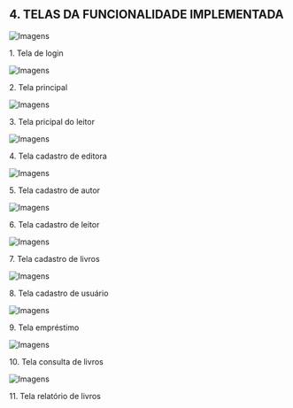 ## 4. TELAS DA FUNCIONALIDADE IMPLEMENTADA
![Imagens](https://github.com/jeffersonqpm/Sistema-de-Gerenciamento-para-Biblioteca-SGB/blob/main/Imagens/01.png)
<p></p>1. Tela de login
<p></p>


![Imagens](https://github.com/jeffersonqpm/Sistema-de-Gerenciamento-para-Biblioteca-SGB/blob/main/Imagens/02.png)
<p></p>2. Tela principal
<p></p>

![Imagens](https://github.com/jeffersonqpm/Sistema-de-Gerenciamento-para-Biblioteca-SGB/blob/main/Imagens/09.png)
<p></p>3. Tela pricipal do leitor
<p></p>

![Imagens](https://github.com/jeffersonqpm/Sistema-de-Gerenciamento-para-Biblioteca-SGB/blob/main/Imagens/03.png)
<p></p>4. Tela cadastro de editora
<p></p>

![Imagens](https://github.com/jeffersonqpm/Sistema-de-Gerenciamento-para-Biblioteca-SGB/blob/main/Imagens/04.png)
<p></p>5. Tela cadastro de autor
<p></p>

![Imagens](https://github.com/jeffersonqpm/Sistema-de-Gerenciamento-para-Biblioteca-SGB/blob/main/Imagens/05.png)
<p></p>6. Tela cadastro de leitor
<p></p>

![Imagens](https://github.com/jeffersonqpm/Sistema-de-Gerenciamento-para-Biblioteca-SGB/blob/main/Imagens/06.png)
<p></p>7. Tela cadastro de livros
<p></p>

![Imagens](https://github.com/jeffersonqpm/Sistema-de-Gerenciamento-para-Biblioteca-SGB/blob/main/Imagens/07_2.png)
<p></p>8. Tela cadastro de usuário
<p></p>

![Imagens](https://github.com/jeffersonqpm/Sistema-de-Gerenciamento-para-Biblioteca-SGB/blob/main/Imagens/08_2.png)
<p></p>9. Tela empréstimo
<p></p>

![Imagens](https://github.com/jeffersonqpm/Sistema-de-Gerenciamento-para-Biblioteca-SGB/blob/main/Imagens/12.png)
<p></p>10. Tela consulta de livros
<p></p>

![Imagens](https://github.com/jeffersonqpm/Sistema-de-Gerenciamento-para-Biblioteca-SGB/blob/main/Imagens/11.png)
<p></p>11. Tela relatório de livros
<p></p>
